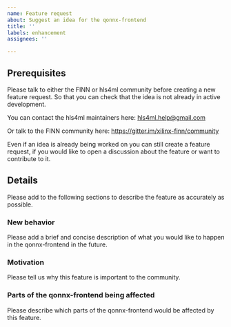 ```yaml
---
name: Feature request
about: Suggest an idea for the qonnx-frontend
title: ''
labels: enhancement
assignees: ''

---
```


## Prerequisites
Please talk to either the FINN or hls4ml community before creating a new feature request. So that you can check that the idea is not already in active development.

You can contact the hls4ml maintainers here: [hls4ml.help@gmail.com](mailto:hls4ml.help@gmail.com?subject=[GitHub]%20qonnx%20feature%20request)

Or talk to the FINN community here: https://gitter.im/xilinx-finn/community

Even if an idea is already being worked on you can still create a feature request,
if you would like to open a discussion about the feature or want to contribute to it.

## Details
Please add to the following sections to describe the feature as accurately as possible.

### New behavior
Please add a brief and concise description of what you would like to happen in the qonnx-frontend in the future.

### Motivation
Please tell us why this feature is important to the community.

### Parts of the qonnx-frontend being affected
Please describe which parts of the qonnx-frontend would be affected by this feature.
